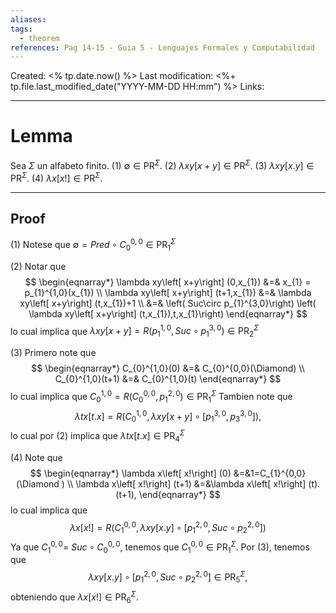 ```yaml
---
aliases: 
tags: 
  - theorem
references: Pag 14-15 - Guia 5 - Lenguajes Formales y Computabilidad
---
```

Created: <% tp.date.now() %>
Last modification: <%+ tp.file.last_modified_date("YYYY-MM-DD HH:mm") %>
Links: 

---
# Lemma
Sea $\Sigma$ un alfabeto finito.
(1) $\emptyset \in \mathrm{PR}^{\Sigma }$.
(2) $\lambda xy\left[ x+y\right] \in \mathrm{PR}^{\Sigma }$.
(3) $\lambda xy\left[ x.y\right] \in \mathrm{PR}^{\Sigma }$.
(4) $\lambda x\left[ x!\right] \in \mathrm{PR}^{\Sigma }$.

---
## Proof
(1) Notese que $\emptyset =Pred\circ C_{0}^{0,0}\in \mathrm{PR}_{1}^{\Sigma}$

(2) Notar que
$$
\begin{eqnarray*}
\lambda xy\left[ x+y\right] (0,x_{1}) &=& 
x_{1} = p_{1}^{1,0}(x_{1}) 
\\
\lambda xy\left[ x+y\right] (t+1,x_{1}) &=& 
\lambda xy\left[ x+y\right]
(t,x_{1})+1 
\\
&=& \left( Suc\circ p_{1}^{3,0}\right) \left( \lambda xy\left[ x+y\right] (t,x_{1}),t,x_{1}\right)
\end{eqnarray*}
$$
lo cual implica que $\lambda xy\left[ x+y\right] =R\left(p_{1}^{1,0},Suc\circ p_{1}^{3,0}\right) \in \mathrm{PR}_{2}^{\Sigma}$

(3) Primero note que
$$
\begin{eqnarray*}
C_{0}^{1,0}(0) &=& 
C_{0}^{0,0}(\Diamond) 
\\
C_{0}^{1,0}(t+1) &=& 
C_{0}^{1,0}(t)
\end{eqnarray*}
$$
lo cual implica que $C_{0}^{1,0}=R\left( C_{0}^{0,0},p_{1}^{2,0}\right) \in \mathrm{PR}_{1}^{\Sigma }$ 
Tambien note que
$$
\lambda tx\left[ t.x\right] =R\left( C_{0}^{1,0},\lambda xy\left[ x+y\right]
\circ \left[ p_{1}^{3,0},p_{3}^{3,0}\right] \right) ,
$$
lo cual por (2) implica que $\lambda tx\left[ t.x\right] \in \mathrm{PR}_{4}^{\Sigma }$

(4) Note que
$$
\begin{eqnarray*}
\lambda x\left[ x!\right] (0) &=&1=C_{1}^{0,0}(\Diamond ) \\
\lambda x\left[ x!\right] (t+1) &=&\lambda x\left[ x!\right] (t).(t+1),
\end{eqnarray*}
$$
lo cual implica que
$$
\lambda x\left[ x!\right] =R\left( C_{1}^{0,0},\lambda xy\left[ x.y\right]
\circ \left[ p_{1}^{2,0},Suc\circ p_{2}^{2,0}\right] \right)
$$
Ya que $C_{1}^{0,0}=$ $Suc\circ C_{0}^{0,0}$, tenemos que $C_{1}^{0,0}\in \mathrm{PR}_{1}^{\Sigma }$. 
Por (3), tenemos que
$$
\lambda xy\left[ x.y\right] \circ \left[ p_{1}^{2,0},Suc\circ p_{2}^{2,0}
\right] \in \mathrm{PR}_{5}^{\Sigma },
$$
obteniendo que $\lambda x\left[ x!\right] \in \mathrm{PR}_{6}^{\Sigma }$.

